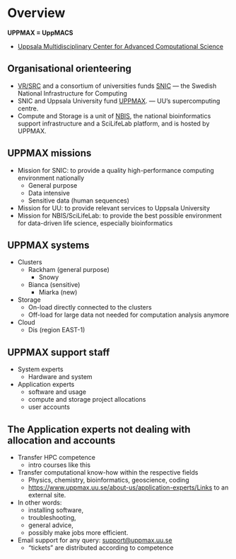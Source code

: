 # Overview

**UPPMAX = UppMACS**
- [Uppsala Multidisciplinary Center for Advanced Computational Science](http://uppmax.uu.se)

    
## Organisational orienteering

- [VR/SRC](https://www.vr.se/english.html) and a consortium of universities funds [SNIC](http://www.snic.se) — the Swedish National Infrastructure for Computing
- SNIC and Uppsala University fund [UPPMAX](http://uppmax.uu.se). — UU’s supercomputing centre.
- Compute and Storage is a unit of [NBIS](https://nbis.se/), the national bioinformatics support infrastructure and a SciLifeLab platform, and is hosted by UPPMAX.
    
## UPPMAX missions
- Mission for SNIC: to provide a quality high-performance computing environment nationally
  - General purpose
  - Data intensive
  - Sensitive data (human sequences)
- Mission for UU: to provide relevant services to Uppsala University
- Mission for NBIS/SciLifeLab: to provide the best possible environment for data-driven life science, especially bioinformatics

## UPPMAX systems

- Clusters
  - Rackham (general purpose)
    - Snowy
  - Bianca (sensitive)
    - Miarka (new)
- Storage
  - On-load directly connected to the clusters
  - Off-load for large data not needed for computation analysis anymore
- Cloud
  - Dis (region EAST-1)

## UPPMAX support staff

- System experts
  - Hardware and system
- Application experts
  - software and usage
  - compute and storage project allocations
  - user accounts

## The Application experts not dealing with allocation and accounts

- Transfer HPC competence
  - intro courses like this
- Transfer computational know-how within the respective fields
  - Physics, chemistry, bioinformatics, geoscience, coding
  - https://www.uppmax.uu.se/about-us/application-experts/Links to an external site.
- In other words:
  - installing software,
  - troubleshooting,
  - general advice,
  - possibly make jobs more efficient.
- Email support for any query: support@uppmax.uu.se
  - “tickets” are distributed according to competence


 
